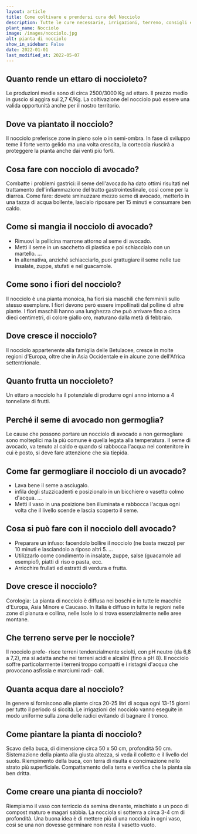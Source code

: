 ```yaml
---
layout: article
title: Come coltivare e prendersi cura del Nocciolo
description: Tutte le cure necessarie, irrigazioni, terreno, consigli e molto altro sulla coltivazione del Nocciolo
plant_name: Nocciolo
image: /images/nocciolo.jpg
alt: pianta di nocciolo
show_in_sidebar: False
date: 2022-01-01
last_modified_at: 2022-05-07
---
```


## Quanto rende un ettaro di noccioleto?

Le produzioni medie sono di circa 2500/3000 Kg ad ettaro. Il prezzo medio in guscio si aggira sui 2,7 €/Kg. La coltivazione del nocciolo può essere una valida opportunità anche per il nostro territorio.

## Dove va piantato il nocciolo?

Il nocciolo preferisce zone in pieno sole o in semi-ombra. In fase di sviluppo teme il forte vento gelido ma una volta crescita, la corteccia riuscirà a proteggere la pianta anche dai venti più forti.

## Cosa fare con nocciolo di avocado?

Combatte i problemi gastrici: il seme dell'avocado ha dato ottimi risultati nel trattamento dell'infiammazione del tratto gastrointestinale, così come per la diarrea. Come fare: dovete sminuzzare mezzo seme di avocado, metterlo in una tazza di acqua bollente, lascialo riposare per 15 minuti e consumare ben caldo.

## Come si mangia il nocciolo di avocado?

- Rimuovi la pellicina marrone attorno al seme di avocado.
- Metti il seme in un sacchetto di plastica e poi schiaccialo con un martello. ...
- In alternativa, anziché schiacciarlo, puoi grattugiare il seme nelle tue insalate, zuppe, stufati e nel guacamole.

## Come sono i fiori del nocciolo?

Il nocciolo è una pianta monoica, ha fiori sia maschili che femminili sullo stesso esemplare. I fiori devono però essere impollinati dal polline di altre piante. I fiori maschili hanno una lunghezza che può arrivare fino a circa dieci centimetri, di colore giallo oro, maturano dalla metà di febbraio.

## Dove cresce il nocciolo?

Il nocciolo appartenente alla famiglia delle Betulacee, cresce in molte regioni d'Europa, oltre che in Asia Occidentale e in alcune zone dell'Africa settentrionale.

## Quanto frutta un noccioleto?

Un ettaro a nocciolo ha il potenziale di produrre ogni anno intorno a 4 tonnellate di frutti.

## Perché il seme di avocado non germoglia?

Le cause che possono portare un nocciolo di avocado a non germogliare sono molteplici ma la più comune è quella legata alla temperatura. Il seme di avocado, va tenuto al caldo e quando si rabbocca l'acqua nel contenitore in cui è posto, si deve fare attenzione che sia tiepida.

## Come far germogliare il nocciolo di un avocado?

- Lava bene il seme a asciugalo.
- infila degli stuzzicadenti e posizionalo in un bicchiere o vasetto colmo d'acqua. ...
- Metti il vaso in una posizione ben illuminata e rabbocca l'acqua ogni volta che il livello scende e lascia scoperto il seme.

## Cosa si può fare con il nocciolo dell avocado?

- Preparare un infuso: facendolo bollire il nocciolo (ne basta mezzo) per 10 minuti e lasciandolo a riposo altri 5. ...
- Utilizzarlo come condimento in insalate, zuppe, salse (guacamole ad esempio!), piatti di riso o pasta, ecc.
- Arricchire frullati ed estratti di verdura e frutta.

## Dove cresce il nocciolo?

Corologia: La pianta di nocciolo è diffusa nei boschi e in tutte le macchie d'Europa, Asia Minore e Caucaso. In Italia è diffuso in tutte le regioni nelle zone di pianura e collina, nelle Isole lo si trova essenzialmente nelle aree montane.

## Che terreno serve per le nocciole?

Il nocciolo prefe- risce terreni tendenzialmente sciolti, con pH neutro (da 6,8 a 7,2), ma si adatta anche nei terreni acidi e alcalini (fino a pH 8). Il nocciolo soffre particolarmente i terreni troppo compatti e i ristagni d'acqua che provocano asfissia e marciumi radi- cali.

## Quanta acqua dare al nocciolo?

In genere si forniscono alle piante circa 20-25 litri di acqua ogni 13-15 giorni per tutto il periodo si siccità. Le irrigazioni del nocciolo vanno eseguite in modo uniforme sulla zona delle radici evitando di bagnare il tronco.

## Come piantare la pianta di nocciolo?

Scavo della buca, di dimensione circa 50 x 50 cm, profondità 50 cm. Sistemazione della pianta alla giusta altezza, si veda il colletto e il livello del suolo. Riempimento della buca, con terra di risulta e concimazione nello strato più superficiale. Compattamento della terra e verifica che la pianta sia ben dritta.

## Come creare una pianta di nocciolo?

Riempiamo il vaso con terriccio da semina drenante, mischiato a un poco di compost maturo e magari sabbia. La nocciola si sotterra a circa 3-4 cm di profondità. Una buona idea è di mettere più di una nocciola in ogni vaso, così se una non dovesse germinare non resta il vasetto vuoto.

